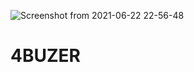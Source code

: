 ![Screenshot from 2021-06-22 22-56-48](https://user-images.githubusercontent.com/75413146/123222696-cdcc7b80-d4ed-11eb-8657-f98773528a96.png)
# 4BUZER

